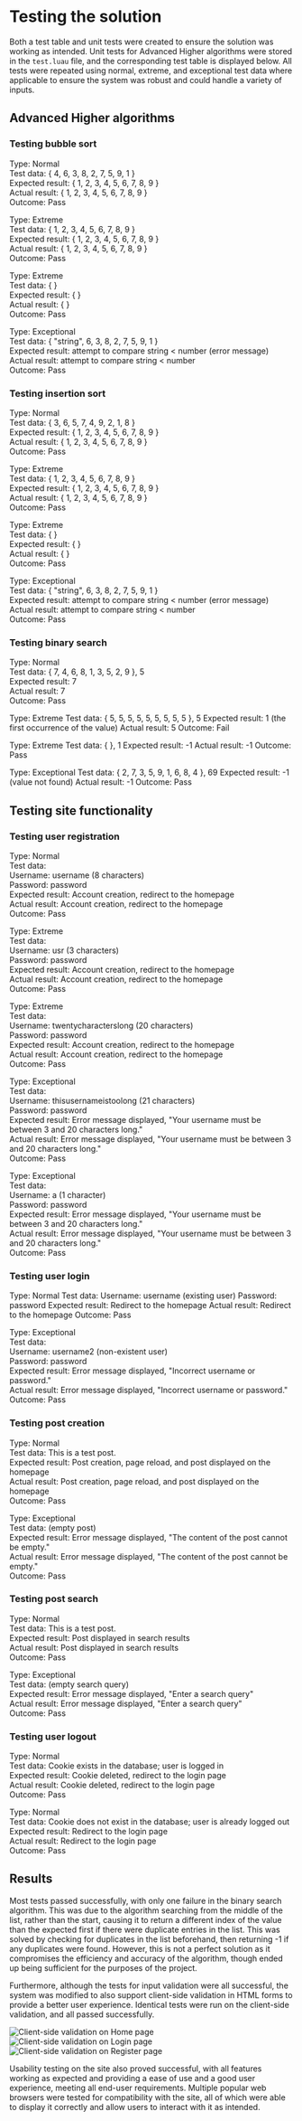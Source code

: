 # Testing the solution

Both a test table and unit tests were created to ensure the solution was working as intended. Unit tests for Advanced Higher algorithms were stored in the `test.luau` file, and the corresponding test table is displayed below. All tests were repeated using normal, extreme, and exceptional test data where applicable to ensure the system was robust and could handle a variety of inputs.

## Advanced Higher algorithms

### Testing bubble sort

Type: Normal  
Test data: { 4, 6, 3, 8, 2, 7, 5, 9, 1 }  
Expected result: { 1, 2, 3, 4, 5, 6, 7, 8, 9 }  
Actual result: { 1, 2, 3, 4, 5, 6, 7, 8, 9 }  
Outcome: Pass

Type: Extreme  
Test data: { 1, 2, 3, 4, 5, 6, 7, 8, 9 }  
Expected result: { 1, 2, 3, 4, 5, 6, 7, 8, 9 }  
Actual result: { 1, 2, 3, 4, 5, 6, 7, 8, 9 }  
Outcome: Pass

Type: Extreme  
Test data: { }  
Expected result: { }  
Actual result: { }  
Outcome: Pass

Type: Exceptional  
Test data: { "string", 6, 3, 8, 2, 7, 5, 9, 1 }  
Expected result: attempt to compare string < number (error message)  
Actual result: attempt to compare string < number  
Outcome: Pass

### Testing insertion sort

Type: Normal  
Test data: { 3, 6, 5, 7, 4, 9, 2, 1, 8 }  
Expected result: { 1, 2, 3, 4, 5, 6, 7, 8, 9 }  
Actual result: { 1, 2, 3, 4, 5, 6, 7, 8, 9 }  
Outcome: Pass

Type: Extreme  
Test data: { 1, 2, 3, 4, 5, 6, 7, 8, 9 }  
Expected result: { 1, 2, 3, 4, 5, 6, 7, 8, 9 }  
Actual result: { 1, 2, 3, 4, 5, 6, 7, 8, 9 }  
Outcome: Pass

Type: Extreme  
Test data: { }  
Expected result: { }  
Actual result: { }  
Outcome: Pass

Type: Exceptional  
Test data: { "string", 6, 3, 8, 2, 7, 5, 9, 1 }  
Expected result: attempt to compare string < number (error message)  
Actual result: attempt to compare string < number  
Outcome: Pass

### Testing binary search

Type: Normal  
Test data: { 7, 4, 6, 8, 1, 3, 5, 2, 9 }, 5  
Expected result: 7  
Actual result: 7  
Outcome: Pass

Type: Extreme
Test data: { 5, 5, 5, 5, 5, 5, 5, 5, 5 }, 5
Expected result: 1 (the first occurrence of the value)
Actual result: 5
Outcome: Fail

Type: Extreme
Test data: { }, 1
Expected result: -1
Actual result: -1
Outcome: Pass

Type: Exceptional
Test data: { 2, 7, 3, 5, 9, 1, 6, 8, 4 }, 69
Expected result: -1 (value not found)
Actual result: -1
Outcome: Pass

## Testing site functionality

### Testing user registration

Type: Normal  
Test data:  
 Username: username (8 characters)  
 Password: password  
Expected result: Account creation, redirect to the homepage  
Actual result: Account creation, redirect to the homepage  
Outcome: Pass

Type: Extreme  
Test data:  
 Username: usr (3 characters)  
 Password: password  
Expected result: Account creation, redirect to the homepage  
Actual result: Account creation, redirect to the homepage  
Outcome: Pass

Type: Extreme  
Test data:  
 Username: twentycharacterslong (20 characters)  
 Password: password  
Expected result: Account creation, redirect to the homepage  
Actual result: Account creation, redirect to the homepage  
Outcome: Pass

Type: Exceptional  
Test data:  
 Username: thisusernameistoolong (21 characters)  
 Password: password  
Expected result: Error message displayed, "Your username must be between 3 and 20 characters long."  
Actual result: Error message displayed, "Your username must be between 3 and 20 characters long."  
Outcome: Pass

Type: Exceptional  
Test data:  
 Username: a (1 character)  
 Password: password  
Expected result: Error message displayed, "Your username must be between 3 and 20 characters long."  
Actual result: Error message displayed, "Your username must be between 3 and 20 characters long."  
Outcome: Pass

### Testing user login

Type: Normal
Test data:
Username: username (existing user)
Password: password
Expected result: Redirect to the homepage
Actual result: Redirect to the homepage
Outcome: Pass

Type: Exceptional  
Test data:  
 Username: username2 (non-existent user)  
 Password: password  
Expected result: Error message displayed, "Incorrect username or password."  
Actual result: Error message displayed, "Incorrect username or password."  
Outcome: Pass

### Testing post creation

Type: Normal  
Test data: This is a test post.  
Expected result: Post creation, page reload, and post displayed on the homepage  
Actual result: Post creation, page reload, and post displayed on the homepage  
Outcome: Pass

Type: Exceptional  
Test data: (empty post)  
Expected result: Error message displayed, "The content of the post cannot be empty."  
Actual result: Error message displayed, "The content of the post cannot be empty."  
Outcome: Pass

### Testing post search

Type: Normal  
Test data: This is a test post.  
Expected result: Post displayed in search results  
Actual result: Post displayed in search results  
Outcome: Pass

Type: Exceptional  
Test data: (empty search query)  
Expected result: Error message displayed, "Enter a search query"  
Actual result: Error message displayed, "Enter a search query"  
Outcome: Pass

### Testing user logout

Type: Normal  
Test data: Cookie exists in the database; user is logged in  
Expected result: Cookie deleted, redirect to the login page  
Actual result: Cookie deleted, redirect to the login page  
Outcome: Pass

Type: Normal  
Test data: Cookie does not exist in the database; user is already logged out  
Expected result: Redirect to the login page  
Actual result: Redirect to the login page  
Outcome: Pass

## Results

Most tests passed successfully, with only one failure in the binary search algorithm. This was due to the algorithm searching from the middle of the list, rather than the start, causing it to return a different index of the value than the expected first if there were duplicate entries in the list. This was solved by checking for duplicates in the list beforehand, then returning -1 if any duplicates were found. However, this is not a perfect solution as it compromises the efficiency and accuracy of the algorithm, though ended up being sufficient for the purposes of the project.

Furthermore, although the tests for input validation were all successful, the system was modified to also support client-side validation in HTML forms to provide a better user experience. Identical tests were run on the client-side validation, and all passed successfully.

![Client-side validation on Home page](screenshots/Home-input1.png)
![Client-side validation on Login page](screenshots/Login-input1.png)
![Client-side validation on Register page](screenshots/Register-input1.png)

Usability testing on the site also proved successful, with all features working as expected and providing a ease of use and a good user experience, meeting all end-user requirements. Multiple popular web browsers were tested for compatibility with the site, all of which were able to display it correctly and allow users to interact with it as intended.
